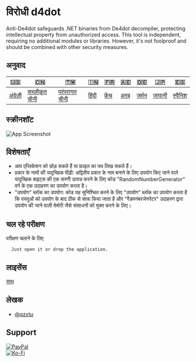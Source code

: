 # विरोधी d4dot

Anti-De4dot safeguards .NET binaries from De4dot decompiler, protecting intellectual property from unauthorized access. This tool is independent, requiring no additional modules or libraries. However, it's not foolproof and should be combined with other security measures.

## अनुवाद

| 🇺🇸                   | 🇨🇳                            | 🇹🇼                             | 🇮🇳                  | 🇫🇷                   | 🇦🇪                | 🇩🇪                  | 🇯🇵                   | 🇪🇸                    |
| ---------------------- | ------------------------------- | -------------------------------- | --------------------- | ---------------------- | ------------------- | --------------------- | ---------------------- | ----------------------- |
| [अंग्रेज़ी](README.md) | [सरलीकृत चीनी](README.zh-CN.md) | [परंपरागत चीनी](README.zh-TW.md) | [हिंदी](README.hi.md) | [फ्रेंच](README.fr.md) | [अरब](README.ar.md) | [जर्मन](README.de.md) | [जापानी](README.ja.md) | [स्पैनिश](README.es.md) |

## स्क्रीनशॉट

![App Screenshot](https://cdn.discordapp.com/attachments/1008195045960204349/1097785288748699648/New_Website_Blue_Mockup_Instagram_-_Laptop.png)

## विशेषताएँ

-   आप एप्लिकेशन को छोड़ सकते हैं या फ़ाइल का पथ लिख सकते हैं।
-   प्रकार के नामों की यादृच्छिक पीढ़ी: अद्वितीय प्रकार के नाम बनाने के लिए उपयोग किए जाने वाले यादृच्छिक बाइट्स की एक सरणी उत्पन्न करने के लिए कोड "RandomNumberGenerator" वर्ग के एक उदाहरण का उपयोग करता है।
-   "उपयोग" ब्लॉक का उपयोग: कोड यह सुनिश्चित करने के लिए "उपयोग" ब्लॉक का उपयोग करता है कि वस्तुओं को उपयोग के बाद ठीक से साफ किया जाता है और "रैंडमनंबरजेनरेटर" उदाहरण द्वारा उपयोग की जाने वाली मेमोरी जैसे संसाधनों को मुक्त करने के लिए।

## चल रहे परीक्षण

परीक्षण चलाने के लिए

```text
  Just open it or drop the application.
```

## लाइसेंस

[साथ](https://choosealicense.com/licenses/mit/)

## लेखक

-   [@qzxtu](https://www.github.com/qzxtu)

## Support

[![PayPal](https://img.shields.io/badge/PayPal-00457C?style=for-the-badge&logo=paypal&logoColor=white)](https://paypal.me/nova355killer)  
[![Ko-Fi](https://img.shields.io/badge/kofi-00457C?style=for-the-badge&logo=ko-fi&logoColor=white)](https://ko-fi.com/nova355)
